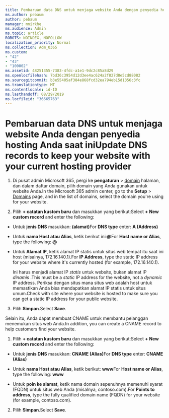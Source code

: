 ```yaml
---
title: Pembaruan data DNS untuk menjaga website Anda dengan penyedia hosting Anda saat ini
ms.author: pebaum
author: pebaum
manager: mnirkhe
ms.audience: Admin
ms.topic: article
ROBOTS: NOINDEX, NOFOLLOW
localization_priority: Normal
ms.collection: Adm_O365
ms.custom:
- "42"
- "43"
- "100002"
ms.assetid: 48251355-7383-4fdc-a1e1-9dc2c85a8d29
ms.openlocfilehash: 7bd36c3954d12d3ee4ac624a2f827d8e5cd88082
ms.sourcegitcommit: b3e55405af384e868fcd32ea794eb15d1356c3fc
ms.translationtype: MT
ms.contentlocale: id-ID
ms.lasthandoff: 08/29/2019
ms.locfileid: "36665763"
---
```

# <a name="update-dns-records-to-keep-your-website-with-your-current-hosting-provider"></a><span data-ttu-id="6da25-102">Pembaruan data DNS untuk menjaga website Anda dengan penyedia hosting Anda saat ini</span><span class="sxs-lookup"><span data-stu-id="6da25-102">Update DNS records to keep your website with your current hosting provider</span></span>

1. <span data-ttu-id="6da25-103">Di pusat admin Microsoft 365, pergi ke **pengaturan** > [domain](https://portal.office.com/adminportal/home#/Domains) halaman, dan dalam daftar domain, pilih domain yang Anda gunakan untuk website Anda.</span><span class="sxs-lookup"><span data-stu-id="6da25-103">In the Microsoft 365 admin center, go to the **Setup** > [Domains](https://portal.office.com/adminportal/home#/Domains) page, and in the list of domains, select the domain you're using for your website.</span></span>

2. <span data-ttu-id="6da25-104">Pilih **+ catatan kustom baru** dan masukkan yang berikut:</span><span class="sxs-lookup"><span data-stu-id="6da25-104">Select **+ New custom record** and enter the following:</span></span>

  - <span data-ttu-id="6da25-105">Untuk **jenis DNS** masukkan: **(alamat)**</span><span class="sxs-lookup"><span data-stu-id="6da25-105">For **DNS type** enter: **A (Address)**</span></span>

  - <span data-ttu-id="6da25-106">Untuk **nama Host atau Alias**, ketik berikut ini:**@**</span><span class="sxs-lookup"><span data-stu-id="6da25-106">For **Host name or Alias**, type the following: **@**</span></span>

  - <span data-ttu-id="6da25-107">Untuk **Alamat IP**, ketik alamat IP statis untuk situs web tempat itu saat ini host (misalnya, 172.16.140.1).</span><span class="sxs-lookup"><span data-stu-id="6da25-107">For **IP Address**, type the static IP address for your website where it's currently hosted (for example, 172.16.140.1).</span></span>

    <span data-ttu-id="6da25-108">Ini harus menjadi alamat IP *statis* untuk website, bukan alamat IP *dinamis* .</span><span class="sxs-lookup"><span data-stu-id="6da25-108">This must be a  *static*  IP address for the website, not a  *dynamic*  IP address.</span></span> <span data-ttu-id="6da25-109">Periksa dengan situs mana situs web adalah host untuk memastikan Anda bisa mendapatkan alamat IP statis untuk situs umum.</span><span class="sxs-lookup"><span data-stu-id="6da25-109">Check with site where your website is hosted to make sure you can get a static IP address for your public website.</span></span>

3. <span data-ttu-id="6da25-110">Pilih **Simpan**.</span><span class="sxs-lookup"><span data-stu-id="6da25-110">Select **Save**.</span></span>

<span data-ttu-id="6da25-111">Selain itu, Anda dapat membuat CNAME untuk membantu pelanggan menemukan situs web Anda.</span><span class="sxs-lookup"><span data-stu-id="6da25-111">In addition, you can create a CNAME record to help customers find your website.</span></span>
  
1. <span data-ttu-id="6da25-112">Pilih **+ catatan kustom baru** dan masukkan yang berikut:</span><span class="sxs-lookup"><span data-stu-id="6da25-112">Select **+ New custom record** and enter the following:</span></span>

  - <span data-ttu-id="6da25-113">Untuk **jenis DNS** masukkan: **CNAME (Alias)**</span><span class="sxs-lookup"><span data-stu-id="6da25-113">For **DNS type** enter: **CNAME (Alias)**</span></span>

  - <span data-ttu-id="6da25-114">Untuk **nama Host atau Alias**, ketik berikut: **www**</span><span class="sxs-lookup"><span data-stu-id="6da25-114">For **Host name or Alias**, type the following: **www**</span></span>

  - <span data-ttu-id="6da25-115">Untuk **poin ke alamat**, ketik nama domain sepenuhnya memenuhi syarat (FQDN) untuk situs web Anda (misalnya, contoso.com).</span><span class="sxs-lookup"><span data-stu-id="6da25-115">For **Points to address**, type the fully qualified domain name (FQDN) for your website (for example, contoso.com).</span></span>

2. <span data-ttu-id="6da25-116">Pilih **Simpan**.</span><span class="sxs-lookup"><span data-stu-id="6da25-116">Select **Save**.</span></span>
